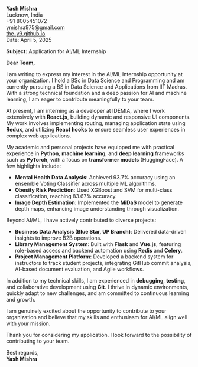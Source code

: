 **Yash Mishra**  
Lucknow, India  
+91 8005451072  
ymishra975@gmail.com  
[the-y9.github.io](https://the-y9.github.io)  
Date: April 5, 2025  

**Subject:** Application for AI/ML Internship  

**Dear Team,**

I am writing to express my interest in the AI/ML Internship opportunity at your organization. I hold a BSc in Data Science and Programming and am currently pursuing a BS in Data Science and Applications from IIT Madras. With a strong technical foundation and a deep passion for AI and machine learning, I am eager to contribute meaningfully to your team.

At present, I am interning as a developer at IDEMIA, where I work extensively with **React.js**, building dynamic and responsive UI components. My work involves implementing routing, managing application state using **Redux**, and utilizing **React hooks** to ensure seamless user experiences in complex web applications.

My academic and personal projects have equipped me with practical experience in **Python**, **machine learning**, and **deep learning** frameworks such as **PyTorch**, with a focus on **transformer models** (HuggingFace). A few highlights include:

- **Mental Health Data Analysis**: Achieved 93.7% accuracy using an ensemble Voting Classifier across multiple ML algorithms.
- **Obesity Risk Prediction**: Used XGBoost and SVM for multi-class classification, reaching 83.67% accuracy.
- **Image Depth Estimation**: Implemented the **MiDaS** model to generate depth maps, enhancing image understanding through visualization.

Beyond AI/ML, I have actively contributed to diverse projects:

- **Business Data Analysis (Blue Star, UP Branch)**: Delivered data-driven insights to improve B2B operations.
- **Library Management System**: Built with **Flask** and **Vue.js**, featuring role-based access and backend automation using **Redis** and **Celery**.
- **Project Management Platform**: Developed a backend system for instructors to track student projects, integrating GitHub commit analysis, AI-based document evaluation, and Agile workflows.

In addition to my technical skills, I am experienced in **debugging**, **testing**, and collaborative development using **Git**. I thrive in dynamic environments, quickly adapt to new challenges, and am committed to continuous learning and growth.

I am genuinely excited about the opportunity to contribute to your organization and believe that my skills and enthusiasm for AI/ML align well with your mission.

Thank you for considering my application. I look forward to the possibility of contributing to your team.

Best regards,  
**Yash Mishra**